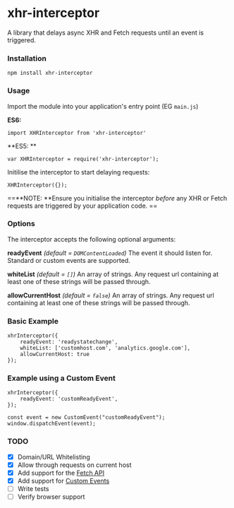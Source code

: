 # xhr-interceptor
A library that delays async XHR and Fetch requests until an event is triggered.

### Installation
`npm install xhr-interceptor`

### Usage
Import the module into your application's entry point (EG `main.js`)

**ES6:** 

	import XHRInterceptor from 'xhr-interceptor'

**ES5: ** 

	var XHRInterceptor = require('xhr-interceptor');


Initilise the interceptor to start delaying requests:

	XHRInterceptor({});
	
==**NOTE: **Ensure you initialise the interceptor *before* any XHR or Fetch requests are triggered by your application code.	==

### Options

The interceptor accepts the following optional arguments:

**readyEvent** *(default = `DOMContentLoaded`)*
The event it should listen for. Standard or custom events are supported.

**whiteList** *(default = `[]`)*
An array of strings. Any request url containing at least one of these strings will be passed through. 

**allowCurrentHost** *(default = `false`)*
An array of strings. Any request url containing at least one of these strings will be passed through. 

### Basic Example

	xhrInterceptor({
		readyEvent: 'readystatechange',
		whiteList: ['customhost.com', 'analytics.google.com'],
		allowCurrentHost: true
	});
	
### Example using a Custom Event

	xhrInterceptor({
		readyEvent: 'customReadyEvent',
	});
	
	const event = new CustomEvent("customReadyEvent");
	window.dispatchEvent(event);


### TODO

- [X] Domain/URL Whitelisting
- [x] Allow through requests on current host
- [x] Add support for the [Fetch API](https://developer.mozilla.org/en/docs/Web/API/Fetch_API)
- [x] Add support for [Custom Events](https://developer.mozilla.org/en-US/docs/Web/API/CustomEvent/CustomEvent)
- [ ] Write tests
- [ ] Verify browser support